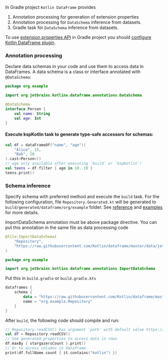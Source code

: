 [//]: # (title: Data Schemas in Gradle projects)

<!---IMPORT org.jetbrains.kotlinx.dataframe.samples.api.Schemas-->

In Gradle project `Kotlin DataFrame` provides
1. Annotation processing for generation of extension properties
2. Annotation processing for `DataSchema` inference from datasets.  
3. Gradle task for `DataSchema` inference from datasets.

To use [extension properties API](extensionPropertiesApi.md) in Gradle project you should [configure Kotlin DataFrame plugin](installation.md#gradle-plugin-configuration).

### Annotation processing
Declare data schemas in your code and use them to access data in DataFrames.
A data schema is a class or interface annotated with `@DataSchema`:
```kotlin
package org.example

import org.jetbrains.kotlinx.dataframe.annotations.DataSchema

@DataSchema
interface Person {
    val name: String
    val age: Int
}
```

#### Execute kspKotlin task to generate type-safe accessors for schemas: 

<!---FUN useProperties-->

```kotlin
val df = dataFrameOf("name", "age")(
    "Alice", 15,
    "Bob", 20
).cast<Person>()
// age only available after executing `build` or `kspKotlin`!
val teens = df.filter { age in 10..19 }
teens.print()
```

<!---END-->

### Schema inference
Specify schema with preferred method and execute the `build` task.
For the following configuration, file `Repository.Generated.kt` will be generated to `build/generated/dataframe/org/example` folder.
See [reference](gradleReference.md) and [examples](gradleReference.md#examples) for more details.

<tabs>
<tab title="Method 1. Annotation processing">

ImportDataSchema annotation must be above package directive. 
You can put this annotation in the same file as data processing code
```kotlin
@file:ImportDataSchema(
    "Repository",
    "https://raw.githubusercontent.com/Kotlin/dataframe/master/data/jetbrains_repositories.csv",
)

package org.example

import org.jetbrains.kotlinx.dataframe.annotations.ImportDataSchema
```

</tab>

<tab title="Method 2. Gradle task">

Put this in `build.gradle` or `build.gradle.kts`
```kotlin
dataframes {
    schema {
        data = "https://raw.githubusercontent.com/Kotlin/dataframe/master/data/jetbrains_repositories.csv"
        name = "org.example.Repository"
    }
}
```

</tab>
</tabs>

After `build`, the following code should compile and run:

<!---FUN useInferredSchema-->

```kotlin
// Repository.readCSV() has argument 'path' with default value https://raw.githubusercontent.com/Kotlin/dataframe/master/data/jetbrains_repositories.csv
val df = Repository.readCSV()
// Use generated properties to access data in rows
df.maxBy { stargazersCount }.print()
// Or to access columns in dataframe.
print(df.fullName.count { it.contains("kotlin") })
```

<!---END-->

